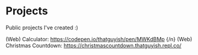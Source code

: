 # Projects
Public projects I've created :)

(Web) Calculator: https://codepen.io/thatguyish/pen/MWKdBMp {/n}
(Web) Christmas Countdown: https://christmascountdown.thatguyish.repl.co/
